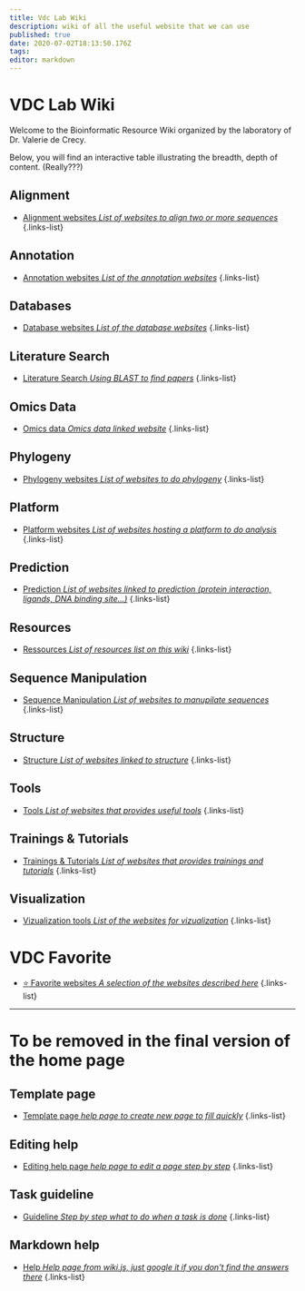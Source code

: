 ```yaml
---
title: Vdc Lab Wiki
description: wiki of all the useful website that we can use
published: true
date: 2020-07-02T18:13:50.176Z
tags: 
editor: markdown
---
```


# VDC Lab Wiki
Welcome to the Bioinformatic Resource Wiki organized by the laboratory of Dr. Valerie de Crecy.

Below, you will find an interactive table illustrating the breadth, depth of content. (Really???)

## Alignment

- [Alignment websites *List of websites to align two or more sequences*](https://vdclab-wiki.herokuapp.com/en/alignment)
{.links-list}

## Annotation

- [Annotation websites *List of the annotation websites*](https://vdclab-wiki.herokuapp.com/en/annotation)
{.links-list}

## Databases

- [Database websites *List of the database websites*](https://vdclab-wiki.herokuapp.com/en/databases)
{.links-list}

## Literature Search

- [Literature Search *Using BLAST to find papers*](https://vdclab-wiki.herokuapp.com/en/literature-search)
{.links-list}

## Omics Data

- [Omics data *Omics data linked website*](https://vdclab-wiki.herokuapp.com/en/omics-data)
{.links-list}

## Phylogeny

- [Phylogeny websites *List of websites to do phylogeny*](https://vdclab-wiki.herokuapp.com/en/phylogeny)
{.links-list}

## Platform

- [Platform websites *List of websites hosting a platform to do analysis*](https://vdclab-wiki.herokuapp.com/en/platform)
{.links-list}

## Prediction

- [Prediction *List of websites linked to prediction (protein interaction, ligands, DNA binding site...)*](https://vdclab-wiki.herokuapp.com/en/prediction)
{.links-list}

## Resources

- [Ressources *List of resources list on this wiki*](https://vdclab-wiki.herokuapp.com/en/resources)
{.links-list}

## Sequence Manipulation

- [Sequence Manipulation *List of websites to manupilate sequences*](https://vdclab-wiki.herokuapp.com/en/sequence-manipulation)
{.links-list}

## Structure

- [Structure *List of websites linked to structure*](https://vdclab-wiki.herokuapp.com/en/structure)
{.links-list}

## Tools

- [Tools *List of websites that provides useful tools*](https://vdclab-wiki.herokuapp.com/en/tools)
{.links-list}

## Trainings & Tutorials

- [Trainings & Tutorials *List of websites that provides trainings and tutorials*](https://vdclab-wiki.herokuapp.com/en/tools)
{.links-list}

## Visualization

- [Vizualization tools *List of the websites for vizualization*](https://vdclab-wiki.herokuapp.com/en/visualization)
{.links-list}

# VDC Favorite

- [:star: Favorite websites *A selection of the websites described here*](https://vdclab-wiki.herokuapp.com/en/favorites)
{.links-list}

---

# To be removed in the final version of the home page

## Template page

- [Template page *help page to create new page to fill quickly*](https://vdclab-wiki.herokuapp.com/en/template_page)
{.links-list}

## Editing help

- [Editing help page *help page to edit a page step by step*](https://vdclab-wiki.herokuapp.com/en/edit_page)
{.links-list}

## Task guideline

- [Guideline *Step by step what to do when a task is done*](https://vdclab-wiki.herokuapp.com/en/Task_guideline)
{.links-list}

## Markdown help

- [Help *Help page from wiki.js, just google it if you don't find the answers there*](https://docs.requarks.io/en/editors/markdown)
{.links-list}